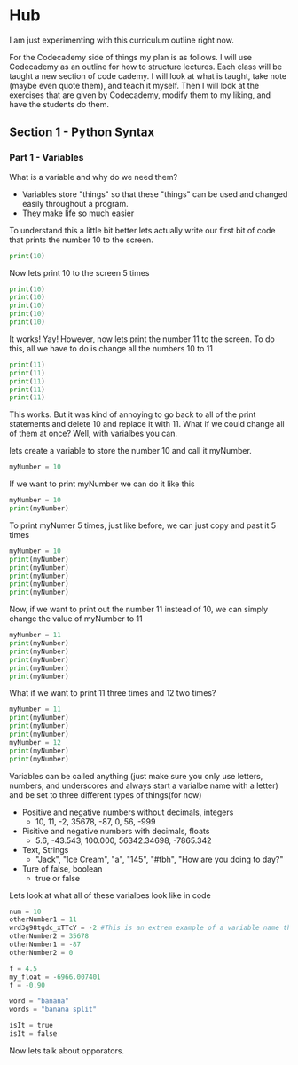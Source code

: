# Hub

I am just experimenting with this curriculum outline right now.

For the Codecademy side of things my plan is as follows.
I will use Codecademy as an outline for how to structure lectures.
Each class will be taught a new section of code cademy.
I will look at what is taught, take note (maybe even quote them), and teach it myself.
Then I will look at the exercises that are given by Codecademy, modify them to my liking, and have the students do them.

## Section 1 - Python Syntax
### Part 1 - Variables 

What is a variable and why do we need them?
  * Variables store "things" so that these "things" can be used and changed easily throughout a program.
  * They make life so much easier
  
To understand this a little bit better lets actually write our first bit of code that prints the number 10 to the screen.

```python
print(10)
```

Now lets print 10 to the screen 5 times

```python
print(10)
print(10)
print(10)
print(10)
print(10)
```

It works! Yay! However, now lets print the number 11 to the screen. To do this, all we have to do is change all the numbers 10 to 11

```python
print(11)
print(11)
print(11)
print(11)
print(11)
```

This works. But it was kind of annoying to go back to all of the print statements and delete 10 and replace it with 11. What if we could change all of them at once? Well, with varialbes you can.

lets create a variable to store the number 10 and call it myNumber.

```python
myNumber = 10
```

If we want to print myNumber we can do it like this

```python
myNumber = 10
print(myNumber)
```

To print myNumer 5 times, just like before, we can just copy and past it 5 times

```python
myNumber = 10
print(myNumber)
print(myNumber)
print(myNumber)
print(myNumber)
print(myNumber)
```
Now, if we want to print out the number 11 instead of 10, we can simply change the value of myNumber to 11

```python
myNumber = 11
print(myNumber)
print(myNumber)
print(myNumber)
print(myNumber)
print(myNumber)
```

What if we want to print 11 three times and 12 two times?

```python
myNumber = 11
print(myNumber)
print(myNumber)
print(myNumber)
myNumber = 12
print(myNumber)
print(myNumber)
```

Variables can be called anything (just make sure you only use letters, numbers, and underscores and always start a varialbe name with a letter) and be set to three different types of things(for now)
  * Positive and negative numbers without decimals, integers
    * 10, 11, -2, 35678, -87, 0, 56, -999
  * Pisitive and negative numbers with decimals, floats
    * 5.6, -43.543, 100.000, 56342.34698, -7865.342
  * Text, Strings
    * "Jack", "Ice Cream", "a", "145", "#tbh", "How are you doing to day?"
  * Ture of false, boolean
    * true or false
    
Lets look at what all of these varialbes look like in code

```python
num = 10
otherNumber1 = 11
wrd3g98tgdc_xTTcY = -2 #This is an extrem example of a variable name that is actuall technically legal. Please make your variable names make sense though.
otherNumber2 = 35678
otherNumber1 = -87
otherNumber2 = 0

f = 4.5
my_float = -6966.007401
f = -0.90

word = "banana"
words = "banana split"

isIt = true
isIt = false
```

Now lets talk about opporators.
